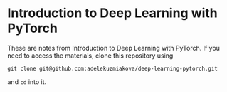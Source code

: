 # Introduction to Deep Learning with PyTorch

These are notes from Introduction to Deep Learning with PyTorch. If you need to access the materials, clone this repository using
```
git clone git@github.com:adelekuzmiakova/deep-learning-pytorch.git
```
and `cd` into it.
